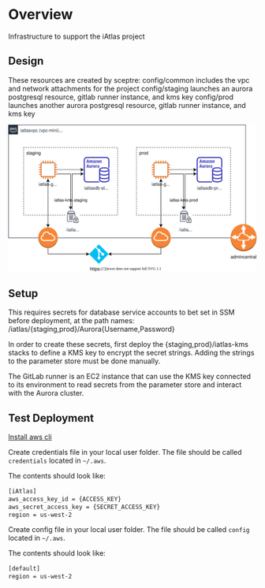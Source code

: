# Overview

Infrastructure to support the iAtlas project

## Design

These resources are created by sceptre:
config/common includes the vpc and network attachments for the project
config/staging launches an aurora postgresql resource, gitlab runner instance, and kms key
config/prod launches another aurora postgresql resource, gitlab runner instance, and kms key

![alt text][architecture]

## Setup

This requires secrets for database service accounts to bet set in SSM before deployment,
at the path names: /iatlas/{staging,prod}/Aurora{Username,Password}

In order to create these secrets, first deploy the {staging,prod}/iatlas-kms stacks to
define a KMS key to encrypt the secret strings. Adding the strings to the parameter store
must be done manually.

The GitLab runner is an EC2 instance that can use the KMS key connected to its environment
to read secrets from the parameter store and interact with the Aurora cluster.

## Test Deployment

[Install aws cli](https://docs.aws.amazon.com/cli/latest/userguide/install-cliv2.html)

Create credentials file in your local user folder. The file should be called `credentials` located in `~/.aws`.

The contents should look like:

```credentials
[iAtlas]
aws_access_key_id = {ACCESS_KEY}
aws_secret_access_key = {SECRET_ACCESS_KEY}
region = us-west-2
```

Create config file in your local user folder. The file should be called `config` located in `~/.aws`.

The contents should look like:

```config
[default]
region = us-west-2
```

[architecture]: infra-arch.svg "iAtlas architecture"